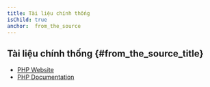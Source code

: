 ```yaml
---
title: Tài liệu chính thống
isChild: true
anchor:  from_the_source
---
```

 
## Tài liệu chính thống {#from_the_source_title}

* [PHP Website](http://php.net/)
* [PHP Documentation](http://php.net/docs.php)
